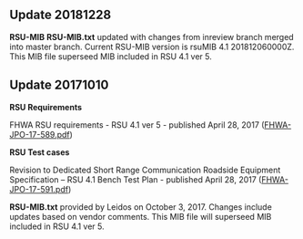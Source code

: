## Update 20181228
**RSU-MIB**
__RSU-MIB.txt__ updated with changes from inreview branch merged into master branch. 
Current RSU-MIB version is rsuMIB 4.1 201812060000Z.
This MIB file superseed MIB included in RSU 4.1 ver 5.

## Update 20171010
**RSU Requirements**

FHWA RSU requirements - RSU 4.1 ver 5 - published April 28, 2017
([FHWA-JPO-17-589.pdf](https://rosap.ntl.bts.gov/view/dot/3600)) 

**RSU Test cases**

Revision to Dedicated Short Range Communication Roadside Equipment Specification – RSU 4.1 Bench Test Plan - published April 28, 2017
([FHWA-JPO-17-591.pdf](https://rosap.ntl.bts.gov/view/dot/3621))

__RSU-MIB.txt__ provided by Leidos on October 3, 2017. 
Changes include updates based on vendor comments.
This MIB file will superseed MIB included in RSU 4.1 ver 5.
